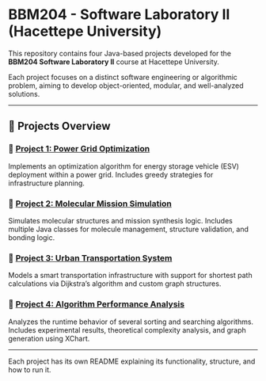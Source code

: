 # BBM204 - Software Laboratory II (Hacettepe University)

This repository contains four Java-based projects developed for the **BBM204 Software Laboratory II** course at Hacettepe University.

Each project focuses on a distinct software engineering or algorithmic problem, aiming to develop object-oriented, modular, and well-analyzed solutions.

---

## 📁 Projects Overview

### 🔹 [Project 1: Power Grid Optimization](./Project1-PowerGridOptimization)

Implements an optimization algorithm for energy storage vehicle (ESV) deployment within a power grid. Includes greedy strategies for infrastructure planning.

### 🔹 [Project 2: Molecular Mission Simulation](./Project2-MolecularMissionSimulation)

Simulates molecular structures and mission synthesis logic. Includes multiple Java classes for molecule management, structure validation, and bonding logic.

### 🔹 [Project 3: Urban Transportation System](./Project3-UrbanTransportationSystem)

Models a smart transportation infrastructure with support for shortest path calculations via Dijkstra’s algorithm and custom graph structures.

### 🔹 [Project 4: Algorithm Performance Analysis](./Project4-AlgorithmPerformanceAnalysis)

Analyzes the runtime behavior of several sorting and searching algorithms. Includes experimental results, theoretical complexity analysis, and graph generation using XChart.

---

Each project has its own README explaining its functionality, structure, and how to run it.

